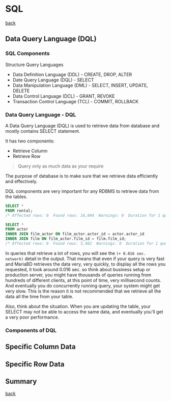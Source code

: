 # SQL

[back](../README.md)

## Data Query Language (DQL)

### SQL Components

Structure Query Languages

- Data Definition Language (DDL) - CREATE, DROP, ALTER
- Date Query Language (DQL) - SELECT
- Data Manipulation Language (DML) - SELECT, INSERT, UPDATE, DELETE
- Data Control Language (DCL) - GRANT, REVOKE
- Transaction Control Language (TCL) - COMMIT, ROLLBACK

### Data Query Language - DQL

A Data Query Language (DQL) is used to retrieve data from database and mostly contains SELECT statement.

It has two components:

- Retrieve Column
- Retrieve Row

> Query only as much data as your require

The purpose of database is to make sure that we retrieve data efficiently and effectively.

DQL components are very important for any RDBMS to retrieve data from the tables.

```sql
SELECT *
FROM rental;
/* Affected rows: 0  Found rows: 16,044  Warnings: 0  Duration for 1 query: 0.000 sec. (+ 0.031 sec. network) */

SELECT *
FROM actor
INNER JOIN film_actor ON film_actor.actor_id = actor.actor_id
INNER JOIN film ON film_actor.film_id = film.film_id;
/* Affected rows: 0  Found rows: 5,462  Warnings: 0  Duration for 1 query: 0.015 sec. (+ 0.031 sec. network) */
```

In queries that retrieve a lot of rows, you will see the `(+ 0.016 sec. network)` detail in the output. That means that even if your query is very fast and MariaBD retrieves the data very, very quickly, to display all the rows you requested, it took around 0.016 sec. so think about business setup or production server, you might have thousands of queries running from hundreds of different clients, at this point of time, very millisecond counts. And eventually you do concurrently running query, your system might get very slow. This is the reason it is not recommended that we retrieve all the data all the time from your table.

Also, think about the situation. When you are updating the table, your SELECT may not be able to access the same data, and eventually you'll get a very poor performance.

### Components of DQL

## Specific Column Data

## Specific Row Data

## Summary

[back](../README.md)
